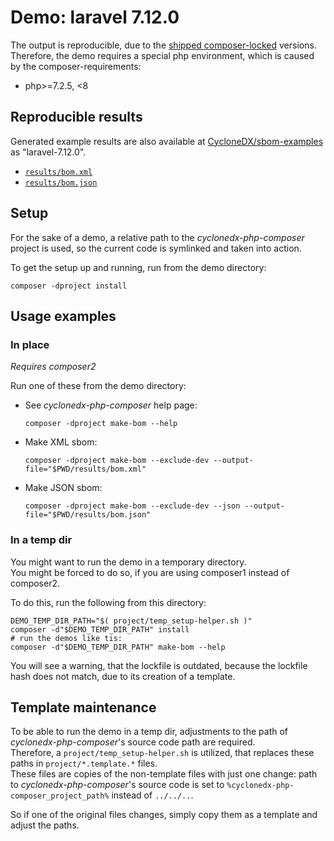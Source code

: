 # Demo: laravel 7.12.0

The output is reproducible, due to the [shipped composer-locked](project/composer.lock) versions.  
Therefore, the demo requires a special php environment, which is caused by the composer-requirements:
* php>=7.2.5, <8

## Reproducible results

Generated example results are also available at
[CycloneDX/sbom-examples](https://github.com/CycloneDX/sbom-examples/)
as "laravel-7.12.0".

* [`results/bom.xml`](results/bom.xml)
* [`results/bom.json`](results/bom.json)


## Setup

For the sake of a demo, a relative path to the _cyclonedx-php-composer_ project is used,
so the current code is symlinked and taken into action.

To get the setup up and running, run from the demo directory:

```shell
composer -dproject install
```

## Usage examples

### In place

_Requires composer2_

Run one of these from the demo directory:

* See _cyclonedx-php-composer_ help page:
  ```shell
  composer -dproject make-bom --help 
  ```
* Make XML sbom:
  ```shell
  composer -dproject make-bom --exclude-dev --output-file="$PWD/results/bom.xml"
  ```
* Make JSON sbom:
  ```shell
  composer -dproject make-bom --exclude-dev --json --output-file="$PWD/results/bom.json"
  ```

### In a temp dir

You might want to run the demo in a temporary directory.  
You might be forced to do so, if you are using composer1 instead of composer2.

To do this, run the following from this directory:

```shell
DEMO_TEMP_DIR_PATH="$( project/temp_setup-helper.sh )"
composer -d"$DEMO_TEMP_DIR_PATH" install
# run the demos like tis:
composer -d"$DEMO_TEMP_DIR_PATH" make-bom --help
```

You will see a warning, that the lockfile is outdated,
because the lockfile hash does not match, due to its creation of a template.

## Template maintenance

To be able to run the demo in a temp dir, adjustments to the path of _cyclonedx-php-composer_'s
source code path are required.  
Therefore, a `project/temp_setup-helper.sh` is utilized, that replaces these paths in `project/*.template.*` files.  
These files are copies of the non-template files with just one change: path to _cyclonedx-php-composer_'s source code
is set to `%cyclonedx-php-composer_project_path%` instead of `../../..`.

So if one of the original files changes, simply copy them as a template and adjust the paths.
